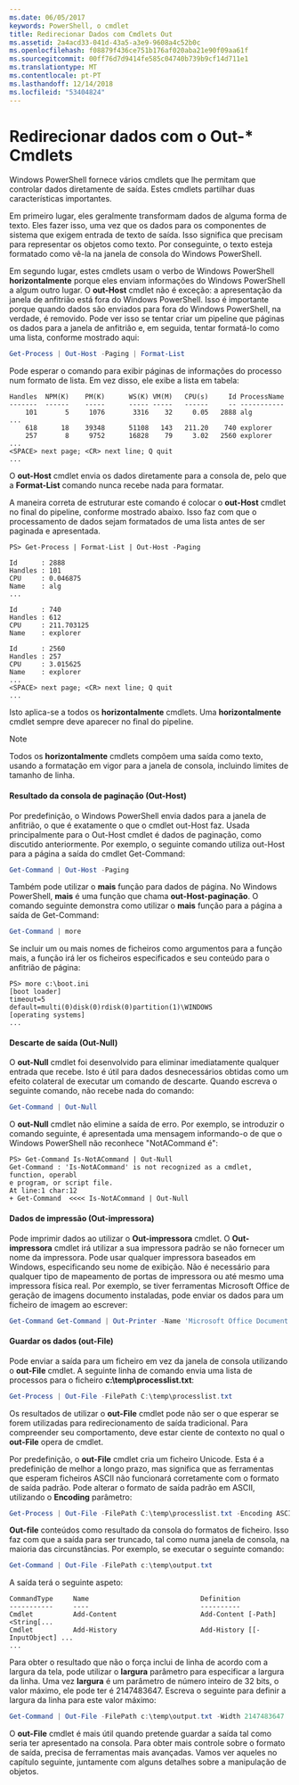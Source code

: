 ```yaml
---
ms.date: 06/05/2017
keywords: PowerShell, o cmdlet
title: Redirecionar Dados com Cmdlets Out
ms.assetid: 2a4acd33-041d-43a5-a3e9-9608a4c52b0c
ms.openlocfilehash: f08879f436ce751b176af020aba21e90f09aa61f
ms.sourcegitcommit: 00ff76d7d9414fe585c04740b739b9cf14d711e1
ms.translationtype: MT
ms.contentlocale: pt-PT
ms.lasthandoff: 12/14/2018
ms.locfileid: "53404824"
---
```

# <a name="redirecting-data-with-out--cmdlets"></a>Redirecionar dados com o Out-* Cmdlets

Windows PowerShell fornece vários cmdlets que lhe permitam que controlar dados diretamente de saída. Estes cmdlets partilhar duas características importantes.

Em primeiro lugar, eles geralmente transformam dados de alguma forma de texto. Eles fazer isso, uma vez que os dados para os componentes de sistema que exigem entrada de texto de saída. Isso significa que precisam para representar os objetos como texto. Por conseguinte, o texto esteja formatado como vê-la na janela de consola do Windows PowerShell.

Em segundo lugar, estes cmdlets usam o verbo de Windows PowerShell **horizontalmente** porque eles enviam informações do Windows PowerShell a algum outro lugar. O **out-Host** cmdlet não é exceção: a apresentação da janela de anfitrião está fora do Windows PowerShell. Isso é importante porque quando dados são enviados para fora do Windows PowerShell, na verdade, é removido. Pode ver isso se tentar criar um pipeline que páginas os dados para a janela de anfitrião e, em seguida, tentar formatá-lo como uma lista, conforme mostrado aqui:

```powershell
Get-Process | Out-Host -Paging | Format-List
```

Pode esperar o comando para exibir páginas de informações do processo num formato de lista. Em vez disso, ele exibe a lista em tabela:

```output
Handles  NPM(K)    PM(K)      WS(K) VM(M)   CPU(s)     Id ProcessName
-------  ------    -----      ----- -----   ------     -- -----------
    101       5     1076       3316    32     0.05   2888 alg
...
    618      18    39348      51108   143   211.20    740 explorer
    257       8     9752      16828    79     3.02   2560 explorer
...
<SPACE> next page; <CR> next line; Q quit
...
```

O **out-Host** cmdlet envia os dados diretamente para a consola de, pelo que a **Format-List** comando nunca recebe nada para formatar.

A maneira correta de estruturar este comando é colocar o **out-Host** cmdlet no final do pipeline, conforme mostrado abaixo. Isso faz com que o processamento de dados sejam formatados de uma lista antes de ser paginada e apresentada.

```
PS> Get-Process | Format-List | Out-Host -Paging

Id      : 2888
Handles : 101
CPU     : 0.046875
Name    : alg
...

Id      : 740
Handles : 612
CPU     : 211.703125
Name    : explorer

Id      : 2560
Handles : 257
CPU     : 3.015625
Name    : explorer
...
<SPACE> next page; <CR> next line; Q quit
...
```

Isto aplica-se a todos os **horizontalmente** cmdlets. Uma **horizontalmente** cmdlet sempre deve aparecer no final do pipeline.

> [!NOTE]
> Todos os **horizontalmente** cmdlets compõem uma saída como texto, usando a formatação em vigor para a janela de consola, incluindo limites de tamanho de linha.

#### <a name="paging-console-output-out-host"></a>Resultado da consola de paginação (Out-Host)

Por predefinição, o Windows PowerShell envia dados para a janela de anfitrião, o que é exatamente o que o cmdlet out-Host faz. Usada principalmente para o Out-Host cmdlet é dados de paginação, como discutido anteriormente. Por exemplo, o seguinte comando utiliza out-Host para a página a saída do cmdlet Get-Command:

```powershell
Get-Command | Out-Host -Paging
```

Também pode utilizar o **mais** função para dados de página. No Windows PowerShell, **mais** é uma função que chama **out-Host-paginação**. O comando seguinte demonstra como utilizar o **mais** função para a página a saída de Get-Command:

```powershell
Get-Command | more
```

Se incluir um ou mais nomes de ficheiros como argumentos para a função mais, a função irá ler os ficheiros especificados e seu conteúdo para o anfitrião de página:

```
PS> more c:\boot.ini
[boot loader]
timeout=5
default=multi(0)disk(0)rdisk(0)partition(1)\WINDOWS
[operating systems]
...
```

#### <a name="discarding-output-out-null"></a>Descarte de saída (Out-Null)

O **out-Null** cmdlet foi desenvolvido para eliminar imediatamente qualquer entrada que recebe. Isto é útil para dados desnecessários obtidas como um efeito colateral de executar um comando de descarte. Quando escreva o seguinte comando, não recebe nada do comando:

```powershell
Get-Command | Out-Null
```

O **out-Null** cmdlet não elimine a saída de erro. Por exemplo, se introduzir o comando seguinte, é apresentada uma mensagem informando-o de que o Windows PowerShell não reconhece "NotACommand é":

```
PS> Get-Command Is-NotACommand | Out-Null
Get-Command : 'Is-NotACommand' is not recognized as a cmdlet, function, operabl
e program, or script file.
At line:1 char:12
+ Get-Command  <<<< Is-NotACommand | Out-Null
```

#### <a name="printing-data-out-printer"></a>Dados de impressão (Out-impressora)

Pode imprimir dados ao utilizar o **Out-impressora** cmdlet. O **Out-impressora** cmdlet irá utilizar a sua impressora padrão se não fornecer um nome da impressora. Pode usar qualquer impressora baseados em Windows, especificando seu nome de exibição. Não é necessário para qualquer tipo de mapeamento de portas de impressora ou até mesmo uma impressora física real. Por exemplo, se tiver ferramentas Microsoft Office de geração de imagens documento instaladas, pode enviar os dados para um ficheiro de imagem ao escrever:

```powershell
Get-Command Get-Command | Out-Printer -Name 'Microsoft Office Document Image Writer'
```

#### <a name="saving-data-out-file"></a>Guardar os dados (out-File)

Pode enviar a saída para um ficheiro em vez da janela de consola utilizando o **out-File** cmdlet. A seguinte linha de comando envia uma lista de processos para o ficheiro **c:\\temp\\processlist.txt**:

```powershell
Get-Process | Out-File -FilePath C:\temp\processlist.txt
```

Os resultados de utilizar o **out-File** cmdlet pode não ser o que esperar se forem utilizadas para redirecionamento de saída tradicional. Para compreender seu comportamento, deve estar ciente de contexto no qual o **out-File** opera de cmdlet.

Por predefinição, o **out-File** cmdlet cria um ficheiro Unicode. Esta é a predefinição de melhor a longo prazo, mas significa que as ferramentas que esperam ficheiros ASCII não funcionará corretamente com o formato de saída padrão. Pode alterar o formato de saída padrão em ASCII, utilizando o **Encoding** parâmetro:

```powershell
Get-Process | Out-File -FilePath C:\temp\processlist.txt -Encoding ASCII
```

**Out-file** conteúdos como resultado da consola do formatos de ficheiro. Isso faz com que a saída para ser truncado, tal como numa janela de consola, na maioria das circunstâncias. Por exemplo, se executar o seguinte comando:

```powershell
Get-Command | Out-File -FilePath c:\temp\output.txt
```

A saída terá o seguinte aspeto:

```output
CommandType     Name                            Definition
-----------     ----                            ----------
Cmdlet          Add-Content                     Add-Content [-Path] <String[...
Cmdlet          Add-History                     Add-History [[-InputObject] ...
...
```

Para obter o resultado que não o força inclui de linha de acordo com a largura da tela, pode utilizar o **largura** parâmetro para especificar a largura da linha. Uma vez **largura** é um parâmetro de número inteiro de 32 bits, o valor máximo, ele pode ter é 2147483647. Escreva o seguinte para definir a largura da linha para este valor máximo:

```powershell
Get-Command | Out-File -FilePath c:\temp\output.txt -Width 2147483647
```

O **out-File** cmdlet é mais útil quando pretende guardar a saída tal como seria ter apresentado na consola. Para obter mais controle sobre o formato de saída, precisa de ferramentas mais avançadas. Vamos ver aqueles no capítulo seguinte, juntamente com alguns detalhes sobre a manipulação de objetos.